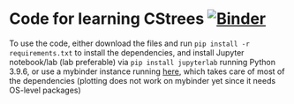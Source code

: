 # Code for learning CStrees [![Binder](https://mybinder.org/badge_logo.svg)](https://mybinder.org/v2/gh/mnazaal/cstree-alg/HEAD)

To use the code, either download the files and run `pip install -r requirements.txt` to install the dependencies, and install Jupyter notebook/lab (lab preferable) via `pip install jupyterlab` running Python 3.9.6, or use a mybinder instance running [here](https://mybinder.org/v2/gh/mnazaal/cstree-alg/HEAD), which takes care of most of the dependencies (plotting does not work on mybinder yet since it needs OS-level packages) 
